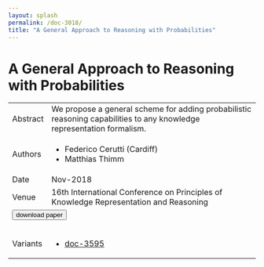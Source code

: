 ```yaml
---
layout: splash
permalink: /doc-3018/
title: "A General Approach to Reasoning with Probabilities"
---
```


# A General Approach to Reasoning with Probabilities

<table>
    <tbody>
    <tr>
        <td>Abstract</td>
        <td>We propose a general scheme for adding probabilistic reasoning capabilities to any knowledge representation formalism.</td>
    </tr>
    <tr>
        <td>Authors</td>
        <td>
            <ul>
                <li>Federico Cerutti (Cardiff)</li>
                <li>Matthias Thimm</li>
            </ul>
        </td>
    </tr>
    <tr>
        <td>Date</td>
        <td>Nov-2018</td>
    </tr>
    <tr>
        <td>Venue</td>
        <td>16th International Conference on Principles of Knowledge Representation and Reasoning</td>
    </tr>
        <tr>
            <td colspan="2">
                <form method="get" action="https://ibm.box.com/v/doc-3018-paper">
                    <button type="submit">download paper</button>
                </form>
            </td>
        </tr>
        <tr>
            <td>Variants</td>
            <td>
                <ul>
                    <li><a href="\doc-3595\">doc-3595</a></li>
                </ul>
            </td>
        </tr>
    </tbody>
</table>
